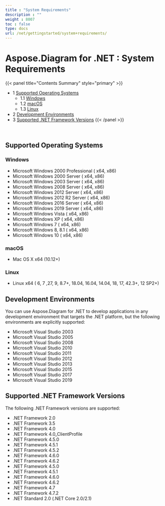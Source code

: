 ```yaml
---
title : "System Requirements" 
description : "" 
weight : 8007 
toc : false
type: docs
url: /net/gettingstarted/system+requirements/
---
```


# Aspose.Diagram for .NET : System Requirements


{{< panel title="Contents Summary" style="primary" >}}
*   1 [Supported Operating Systems](#supported-operating-systems)
    *   1.1 [Windows](#windows)
    *   1.2 [macOS](#macos)
    *   1.3 [Linux](#linux)
*   2 [Development Environments](#development-environments)
*   3 [Supported .NET Framework Versions](#supported-.net-framework-versions)
{{< /panel >}}
 

 

## Supported Operating Systems

### Windows

*   Microsoft Windows 2000 Professional ( x64, x86)
*   Microsoft Windows 2000 Server ( x64, x86)
*   Microsoft Windows 2003 Server ( x64, x86)
*   Microsoft Windows 2008 Server ( x64, x86)
*   Microsoft Windows 2012 Server ( x64, x86)
*   Microsoft Windows 2012 R2 Server ( x64, x86)
*   Microsoft Windows 2016 Server ( x64, x86)
*   Microsoft Windows 2019 Server ( x64, x86)
*   Microsoft Windows Vista ( x64, x86)
*   Microsoft Windows XP ( x64, x86)
*   Microsoft Windows 7 ( x64, x86)
*   Microsoft Windows 8, 8.1 ( x64, x86)
*   Microsoft Windows 10 ( x64, x86)

### macOS

*   Mac OS X x64 (10.12+) 

### Linux

*   Linux x64 ( 6, 7 ,27, 9, 8.7+, 18.04, 16.04, 14.04, 18, 17, 42.3+, 12 SP2+)

## Development Environments

You can use Aspose.Diagram for .NET to develop applications in any development environment that targets the .NET platform, but the following environments are explicitly supported:

*   Microsoft Visual Studio 2003
*   Microsoft Visual Studio 2005
*   Microsoft Visual Studio 2008
*   Microsoft Visual Studio 2010
*   Microsoft Visual Studio 2011
*   Microsoft Visual Studio 2012
*   Microsoft Visual Studio 2013
*   Microsoft Visual Studio 2015
*   Microsoft Visual Studio 2017
*   Microsoft Visual Studio 2019

## Supported .NET Framework Versions

The following .NET Framework versions are supported:

*   .NET Framework 2.0
*   .NET Framework 3.5
*   .NET Framework 4.0
*   .NET Framework 4.0\_ClientProfile
*   .NET Framework 4.5.0
*   .NET Framework 4.5.1
*   .NET Framework 4.5.2
*   .NET Framework 4.6.0
*   .NET Framework 4.6.2
*   .NET Framework 4.5.0
*   .NET Framework 4.5.1
*   .NET Framework 4.6.0
*   .NET Framework 4.6.2
*   .NET Framework 4.7
*   .NET Framework 4.7.2
*   .NET Standard 2.0 (.NET Core 2.0/2.1)

